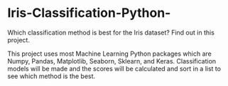 # Iris-Classification-Python-
Which classification method is best for the Iris dataset? Find out in this project.

This project uses most Machine Learning Python packages which are Numpy, Pandas, Matplotlib, Seaborn, Sklearn, and Keras. Classification models will be made and the scores will be calculated and sort in a list to see which method is the best.

